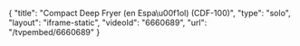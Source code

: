 {
    "title": "Compact Deep Fryer (en Espa\u00f1ol) (CDF-100)",
    "type": "solo",
    "layout": "iframe-static",
    "videoId": "6660689",
    "url": "\/tvpembed\/6660689"
}